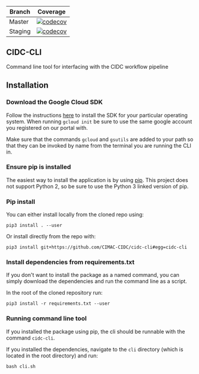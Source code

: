 | Branch | Coverage |
| --- | --- |
| Master | [![codecov](https://codecov.io/gh/CIMAC-CIDC/cidc-cli/branch/master/graph/badge.svg)](https://codecov.io/gh/CIMAC-CIDC/cidc-cli/branch/master/) |
| Staging | [![codecov](https://codecov.io/gh/CIMAC-CIDC/cidc-cli/branch/staging/graph/badge.svg)](https://codecov.io/gh/CIMAC-CIDC/cidc-cli/branch/staging/) |
## CIDC-CLI

Command line tool for interfacing with the CIDC workflow pipeline

## Installation

###  Download the Google Cloud SDK

Follow the instructions [here](https://cloud.google.com/sdk/docs/downloads-interactive) to install the SDK for your particular operating system. When running `gcloud init` be sure to use the same google account you registered on our portal with.

Make sure that the commands `gcloud` and `gsutils` are added to your path so that they can be invoked by name from the terminal you are running the CLI in.

### Ensure pip is installed

The easiest way to install the application is by using [pip](https://pypi.org/project/pip/). This project does not support Python 2, so be sure to use the Python 3 linked version of pip.

### Pip install

You can either install locally from the cloned repo using:
~~~
pip3 install . --user
~~~

Or install directly from the repo with:

~~~
pip3 install git+https://github.com/CIMAC-CIDC/cidc-cli#egg=cidc-cli
~~~

### Install dependencies from requirements.txt

If you don't want to install the package as a named command, you can simply download the dependencies and run the command line as a script.

In the root of the cloned repository run:

~~~
pip3 install -r requirements.txt --user
~~~

### Running command line tool

If you installed the package using pip, the cli should be runnable with the command `cidc-cli`.

If you installed the dependencies, navigate to the `cli` directory (which is located in the root directory) and run:

~~~
bash cli.sh
~~~